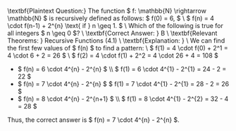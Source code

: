\textbf{Plaintext Question:} The function $ f: \mathbb{N} \rightarrow \mathbb{N} $
is recursively defined as follows:
$ f(0) = 6, $ \\
$ f(n) = 4 \cdot f(n-1) + 2^{n} \text{ if } n \geq 1. $ \\
Which of the following is true for all integers $ n \geq 0 $? \\
\textbf{Correct Answer: } B \\
\textbf{Relevant Theorems: } Recursive Functions (4.1) \\
\textbf{Explanation: } \\
We can find the first few values of $ f(n) $ to find a pattern: \\
$ f(1) = 4 \cdot f(0) + 2^1 = 4 \cdot 6 + 2 = 26 $ \\
$ f(2) = 4 \cdot f(1) + 2^2 = 4 \cdot 26 + 4 = 108 $
<ul>
<li> $ f(n) = 6 \cdot 4^{n} - 2^{n} $ \\
$ f(1) = 6 \cdot 4^{1} - 2^{1} = 24 - 2 = 22 $
<li> $ f(n) = 7 \cdot 4^{n} - 2^{n} $
$ f(1) = 7 \cdot 4^{1} - 2^{1} = 28 - 2 = 26 $
<li> $ f(n) = 8 \cdot 4^{n} - 2^{n+1} $ \\
$ f(1) = 8 \cdot 4^{1} - 2^{2} = 32 - 4 = 28 $
</ul>
Thus, the correct answer is $ f(n) = 7 \cdot 4^{n} - 2^{n} $.
